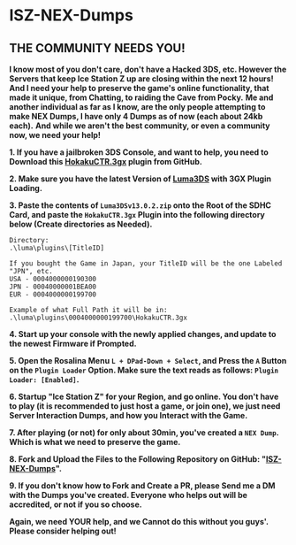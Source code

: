 # ISZ-NEX-Dumps
## THE COMMUNITY NEEDS YOU!
**I know most of you don't care, don't have a Hacked 3DS, etc. However the Servers that keep Ice Station Z up are closing within the next __12 hours__!**
**And I need your help to preserve the game's online functionality, that made it unique, from Chatting, to raiding the Cave from Pocky.**
**Me and another individual as far as I know, are the only people attempting to make NEX Dumps, I have only 4 Dumps as of now (each about 24kb each).**
**And while we aren't the best community, or even a community now, we need your help!**

**1. If you have a jailbroken 3DS Console, and want to help, you need to Download this [HokakuCTR.3gx](https://github.com/PretendoNetwork/HokakuCTR/releases/tag/v1.0.3) plugin from GitHub.**

**2. Make sure you have the latest Version of [Luma3DS](https://github.com/LumaTeam/Luma3DS/releases) with 3GX Plugin Loading.**

**3. Paste the contents of `Luma3DSv13.0.2.zip` onto the Root of the SDHC Card, and paste the `HokakuCTR.3gx` Plugin into the following directory below (Create directories as Needed).**
```
Directory:
.\luma\plugins\[TitleID]

If you bought the Game in Japan, your TitleID will be the one Labeled "JPN", etc.
USA - 0004000000190300
JPN - 00040000001BEA00
EUR - 0004000000199700

Example of what Full Path it will be in:
.\luma\plugins\0004000000199700\HokakuCTR.3gx
```
**4. Start up your console with the newly applied changes, and update to the newest Firmware if Prompted.**

**5. Open the Rosalina Menu `L + DPad-Down + Select`, and Press the `A` Button on the `Plugin Loader` Option. Make sure the text reads as follows: `Plugin Loader: [Enabled]`.**

**6. Startup "Ice Station Z" for your Region, and go online. You don't have to play (it is recommended to just host a game, or join one), we just need Server Interaction Dumps, and how you Interact with the Game.**

**7. After playing (or not) for only about 30min, you've created a `NEX Dump`. Which is what we need to preserve the game.**

**8. Fork and Upload the Files to the Following Repository on GitHub: "[ISZ-NEX-Dumps](https://github.com/Cracko298/ISZ-NEX-Dumps)".**

**9. If you don't know how to Fork and Create a PR, please Send me a DM with the Dumps you've created. Everyone who helps out will be accredited, or not if you so choose.**

**Again, we need YOUR help, and we Cannot do this without you guys'.**
**Please consider helping out!**
